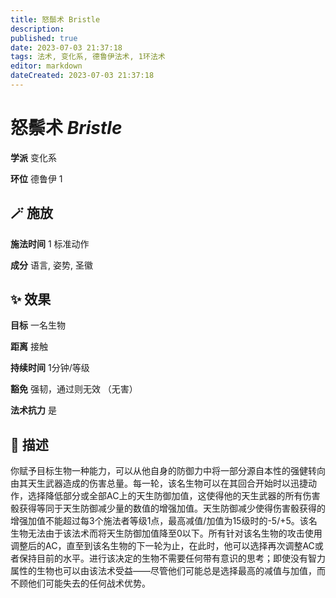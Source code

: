 ```yaml
---
title: 怒鬃术 Bristle
description: 
published: true
date: 2023-07-03 21:37:18
tags: 法术, 变化系, 德鲁伊法术, 1环法术
editor: markdown
dateCreated: 2023-07-03 21:37:18
---
```


# **怒鬃术** *Bristle*

**学派** 变化系 

**环位** 德鲁伊 1

## 🪄 施放

**施法时间** 1 标准动作

**成分** 语言, 姿势, 圣徽

## ✨ 效果 

**目标** 一名生物 

**距离** 接触  

**持续时间** 1分钟/等级 

**豁免** 强韧，通过则无效 （无害）

**法术抗力** 是

## 📖 描述

你赋予目标生物一种能力，可以从他自身的防御力中将一部分源自本性的强健转向由其天生武器造成的伤害总量。每一轮，该名生物可以在其回合开始时以迅捷动作，选择降低部分或全部AC上的天生防御加值，这使得他的天生武器的所有伤害骰获得等同于天生防御减少量的数值的增强加值。天生防御减少使得伤害骰获得的增强加值不能超过每3个施法者等级1点，最高减值/加值为15级时的-5/+5。该名生物无法由于该法术而将天生防御加值降至0以下。所有针对该名生物的攻击使用调整后的AC，直至到该名生物的下一轮为止，在此时，他可以选择再次调整AC或者保持目前的水平。进行该决定的生物不需要任何带有意识的思考；即使没有智力属性的生物也可以由该法术受益——尽管他们可能总是选择最高的减值与加值，而不顾他们可能失去的任何战术优势。
    